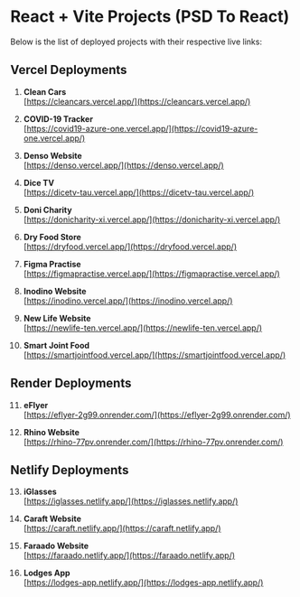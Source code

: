 # React + Vite Projects (PSD To React)

Below is the list of deployed projects with their respective live links:

## Vercel Deployments

1. **Clean Cars**  
   [https://cleancars.vercel.app/](https://cleancars.vercel.app/)

2. **COVID-19 Tracker**  
   [https://covid19-azure-one.vercel.app/](https://covid19-azure-one.vercel.app/)

3. **Denso Website**  
   [https://denso.vercel.app/](https://denso.vercel.app/)

4. **Dice TV**  
   [https://dicetv-tau.vercel.app/](https://dicetv-tau.vercel.app/)

5. **Doni Charity**  
   [https://donicharity-xi.vercel.app/](https://donicharity-xi.vercel.app/)

6. **Dry Food Store**  
   [https://dryfood.vercel.app/](https://dryfood.vercel.app/)

7. **Figma Practise**  
   [https://figmapractise.vercel.app/](https://figmapractise.vercel.app/)

8. **Inodino Website**  
   [https://inodino.vercel.app/](https://inodino.vercel.app/)

9. **New Life Website**  
   [https://newlife-ten.vercel.app/](https://newlife-ten.vercel.app/)

10. **Smart Joint Food**  
    [https://smartjointfood.vercel.app/](https://smartjointfood.vercel.app/)

## Render Deployments

11. **eFlyer**  
    [https://eflyer-2g99.onrender.com/](https://eflyer-2g99.onrender.com/)

12. **Rhino Website**  
    [https://rhino-77pv.onrender.com/](https://rhino-77pv.onrender.com/)

## Netlify Deployments

13. **iGlasses**  
    [https://iglasses.netlify.app/](https://iglasses.netlify.app/)

14. **Caraft Website**  
    [https://caraft.netlify.app/](https://caraft.netlify.app/)

15. **Faraado Website**  
    [https://faraado.netlify.app/](https://faraado.netlify.app/)

16. **Lodges App**  
    [https://lodges-app.netlify.app/](https://lodges-app.netlify.app/)
